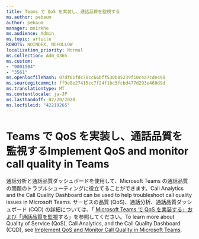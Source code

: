 ```yaml
---
title: Teams で QoS を実装し、通話品質を監視する
ms.author: pebaum
author: pebaum
manager: mnirkhe
ms.audience: Admin
ms.topic: article
ROBOTS: NOINDEX, NOFOLLOW
localization_priority: Normal
ms.collection: Adm_O365
ms.custom:
- "9001504"
- "3561"
ms.openlocfilehash: 07df61fdc78cc66bff530b85239f10c4a7cde498
ms.sourcegitcommit: ff9e8e27415cc7f24f1bc5fcbd477d293e460d9d
ms.translationtype: MT
ms.contentlocale: ja-JP
ms.lasthandoff: 02/20/2020
ms.locfileid: "42219265"
---
```

# <a name="implement-qos-and-monitor-call-quality-in-teams"></a><span data-ttu-id="b4867-102">Teams で QoS を実装し、通話品質を監視する</span><span class="sxs-lookup"><span data-stu-id="b4867-102">Implement QoS and monitor call quality in Teams</span></span>

<span data-ttu-id="b4867-103">通話分析と通話品質ダッシュボードを使用して、Microsoft Teams の通話品質の問題のトラブルシューティングに役立てることができます。</span><span class="sxs-lookup"><span data-stu-id="b4867-103">Call Analytics and the Call Quality Dashboard can be used to help troubleshoot call quality issues in Microsoft Teams.</span></span> <span data-ttu-id="b4867-104">サービスの品質 (QoS)、通話分析、通話品質ダッシュボード (CQD) の詳細については、「 [Microsoft Teams で QoS を実装する」および「通話品質を監視](https://docs.microsoft.com/en-us/microsoftteams/monitor-call-quality-qos)する」を参照してください。</span><span class="sxs-lookup"><span data-stu-id="b4867-104">To learn more about Quality of Service (QoS), Call Analytics, and the Call Quality Dashboard (CQD), see [Implement QoS and Monitor Call Quality in Microsoft Teams](https://docs.microsoft.com/en-us/microsoftteams/monitor-call-quality-qos).</span></span> 
